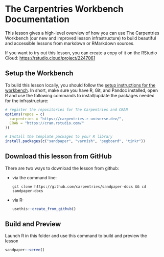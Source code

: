 # The Carpentries Workbench Documentation

This lesson gives a high-level overview of how you can use The Carpentries
Workbench (our new and improved lesson infrastructure) to build beautiful and
accessible lessons from markdown or RMarkdown sources.

If you want to try out this lesson, you can create a copy of it on the RStudio
Cloud: https://rstudio.cloud/project/2247061

## Setup the Workbench

To build this lesson locally, you should follow the [setup instructions for the
workbench](https://carpentries.github.io/sandpaper-docs/#overview). In short,
make sure you have R, Git, and Pandoc installed, open R and use the following
commands to install/update the packages needed for the infrastructure:

```r
# register the repositories for The Carpentries and CRAN
options(repos = c(
  carpentries = "https://carpentries.r-universe.dev/",
  CRAN = "https://cran.rstudio.com/"
))

# Install the template packages to your R library
install.packages(c("sandpaper", "varnish", "pegboard", "tinkr"))
```

## Download this lesson from GitHub

There are two ways to download the lesson from github:

 - via the command line: 
   ```
   git clone https://github.com/carpentries/sandpaper-docs && cd sandpaper-docs
   ```
 - via R: 
   ```r
   usethis::create_from_github()
   ```

## Build and Preview

Launch R in this folder and use this command to build and preview the lesson

```r
sandpaper::serve()
```

[{sandpaper}]: https://carpentries.github.io/sandpaper/
